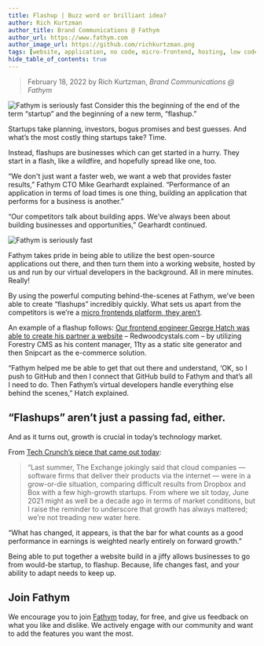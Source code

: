 ```yaml
---
title: Flashup | Buzz word or brilliant idea? 
author: Rich Kurtzman
author_title: Brand Communications @ Fathym
author_url: https://www.fathym.com
author_image_url: https://github.com/richkurtzman.png
tags: [website, application, no code, micro-frontend, hosting, low code]
hide_table_of_contents: true
---
```


> February 18, 2022 by Rich Kurtzman, _Brand Communications @ Fathym_

![Fathym is seriously fast](/img/ferrisbueller.jpg)
Consider this the beginning of the end of the term “startup” and the beginning of a new term, “flashup.” 

Startups take planning, investors, bogus promises and best guesses. And what’s the most costly thing startups take? Time.  

Instead, flashups are businesses which can get started in a hurry. They start in a flash, like a wildfire, and hopefully spread like one, too.  

“We don't just want a faster web, we want a web that provides faster results,” Fathym CTO Mike Gearhardt explained. “Performance of an application in terms of load times is one thing, building an application that performs for a business is another.” 

“Our competitors talk about building apps. We’ve always been about building businesses and opportunities,” Gearhardt continued. 

![Fathym is seriously fast](/img/MicrosoftTeams-image.png)

Fathym takes pride in being able to utilize the best open-source applications out there, and then turn them into a working website, hosted by us and run by our virtual developers in the background. All in mere minutes. Really! 

By using the powerful computing behind-the-scenes at Fathym, we’ve been able to create “flashups” incredibly quickly. What sets us apart from the competitors is we’re a [micro frontends platform, they aren’t](https://www.fathym.com/blog/articles/2022/february/2022-02-14-fathym-vs-netlify-and-vercel-micro-frontends).

An example of a flashup follows: [Our frontend engineer George Hatch was able to create his partner a website](https://www.fathym.com/blog/articles/2021/december/2021-12-30-How-to-host-an-ecommerce-site-with-fathym) – Redwoodcystals.com – by utilizing Forestry CMS as his content manager, 11ty as a static site generator and then Snipcart as the e-commerce solution.

“Fathym helped me be able to get that out there and understand, ‘OK, so I push to GitHub and then I connect that GitHub build to Fathym and that’s all I need to do. Then Fathym’s virtual developers handle everything else behind the scenes,” Hatch explained. 

## “Flashups” aren’t just a passing fad, either. 

And as it turns out, growth is crucial in today’s technology market. 

From [Tech Crunch’s piece that came out today](https://techcrunch.com/2022/02/18/for-startups-the-message-is-clear-grow-fast-or-die/): 

> “Last summer, The Exchange jokingly said that cloud companies — software firms that deliver their products via the internet — were in a grow-or-die situation, comparing difficult results from Dropbox and Box with a few high-growth startups. From where we sit today, June 2021 might as well be a decade ago in terms of market conditions, but I raise the reminder to underscore that growth has always mattered; we’re not treading new water here.

“What has changed, it appears, is that the bar for what counts as a good performance in earnings is weighted nearly entirely on forward growth.” 

Being able to put together a website build in a jiffy allows businesses to go from would-be startup, to flashup. Because, life changes fast, and your ability to adapt needs to keep up.  

## Join Fathym   

We encourage you to join [Fathym](https://www.fathym.com/dashboard) today, for free, and give us feedback on what you like and dislike. We actively engage with our community and want to add the features you want the most.  
